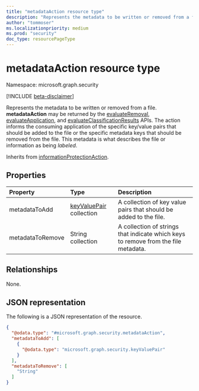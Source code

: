 ```yaml
---
title: "metadataAction resource type"
description: "Represents the metadata to be written or removed from a file."
author: "tommoser"
ms.localizationpriority: medium
ms.prod: "security"
doc_type: resourcePageType
---
```


# metadataAction resource type

Namespace: microsoft.graph.security

[!INCLUDE [beta-disclaimer](../../includes/beta-disclaimer.md)]

Represents the metadata to be written or removed from a file. **metadataAction** may be returned by the [evaluateRemoval](../api/security-sensitivitylabel-evaluateremoval.md), [evaluateApplication](../api/security-sensitivitylabel-evaluateapplication.md), and [evaluateClassificationResults](../api/security-sensitivitylabel-evaluateclassificationresults.md) APIs. The action informs the consuming application of the specific key/value pairs that should be added to the file or the specific metadata keys that should be removed from the file. This metadata is what describes the file or information as being *labeled*.


Inherits from [informationProtectionAction](../resources/security-informationprotectionaction.md).

## Properties
| Property         | Type                                       | Description                                                                        |
| :--------------- | :----------------------------------------- | :--------------------------------------------------------------------------------- |
| metadataToAdd    | [keyValuePair](keyvaluepair.md) collection | A collection of key value pairs that should be added to the file.                  |
| metadataToRemove | String collection                          | A collection of strings that indicate which keys to remove from the file metadata. |

## Relationships
None.

## JSON representation
The following is a JSON representation of the resource.
<!-- {
  "blockType": "resource",
  "@odata.type": "microsoft.graph.security.metadataAction"
}
-->
``` json
{
  "@odata.type": "#microsoft.graph.security.metadataAction",
  "metadataToAdd": [
    {
      "@odata.type": "microsoft.graph.security.keyValuePair"
    }
  ],
  "metadataToRemove": [
    "String"
  ]
}
```

